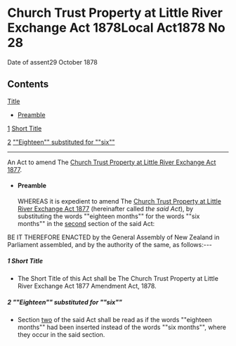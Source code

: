 # Church Trust Property at Little River Exchange Act 1878Local Act1878 No 28

Date of assent29 October 1878

## Contents

[Title][0]
    
*   [Preamble][1]

[1][2] [Short Title][2]

[2][3] [""Eighteen"" substituted for ""six""][3]

---

An Act to amend The [Church Trust Property at Little River Exchange Act 1877][4].
    
*   #### Preamble
    
    WHEREAS it is expedient to amend The [Church Trust Property at Little River Exchange Act 1877][4] (hereinafter called _the said Act_), by substituting the words ""eighteen months"" for the words ""six months"" in the [second][5] section of the said Act:

BE IT THEREFORE ENACTED by the General Assembly of New Zealand in Parliament assembled, and by the authority of the same, as follows:---

##### 1 Short Title
    
*   The Short Title of this Act shall be The Church Trust Property at Little River Exchange Act 1877 Amendment Act, 1878\.

##### 2 ""Eighteen"" substituted for ""six""
    
*   Section [two][6] of the said Act shall be read as if the words ""eighteen months"" had been inserted instead of the words ""six months"", where they occur in the said section.



[0]: http://www.legislation.govt.nz/act/local/1878/0028/latest/whole.html#DLM14076
[1]: http://www.legislation.govt.nz/act/local/1878/0028/latest/whole.html#DLM14077
[2]: http://www.legislation.govt.nz/act/local/1878/0028/latest/whole.html#DLM14081
[3]: http://www.legislation.govt.nz/act/local/1878/0028/latest/whole.html#DLM14082
[4]: http://www.legislation.govt.nz/act/local/1878/0028/latest/link.aspx?id=DLM13376
[5]: http://www.legislation.govt.nz/act/local/1878/0028/latest/link.aspx?id=DLM13388
[6]: http://www.legislation.govt.nz/act/local/1878/0028/latest/link.aspx?id=DLM13384